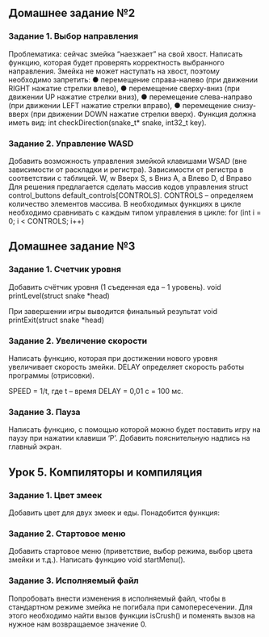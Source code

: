 ## Домашнее задание №2

### Задание 1. Выбор направления

Проблематика: сейчас змейка “наезжает” на свой хвост.
Написать функцию, которая будет проверять корректность выбранного
направления. Змейка не может наступать на хвост, поэтому необходимо
запретить:
● перемещение справа-налево (при движении RIGHT нажатие стрелки
влево),
● перемещение сверху-вниз (при движении UP нажатие стрелки вниз),
● перемещение слева-направо (при движении LEFT нажатие стрелки
вправо),
● перемещение снизу-вверх (при движении DOWN нажатие стрелки
вверх).
Функция должна иметь вид:
int checkDirection(snake_t\* snake, int32_t key).

### Задание 2. Управление WASD

Добавить возможность управления змейкой клавишами WSAD (вне
зависимости от раскладки и регистра).
Зависимости от регистра в соответствии с таблицей.
W, w Вверх
S, s Вниз
A, a Влево
D, d Вправо
Для решения предлагается сделать массив кодов управления struct
control_buttons default_controls[CONTROLS]. CONTROLS – определяем
количество элементов массива.
В необходимых функциях в цикле необходимо сравнивать с каждым типом
управления в цикле: for (int i = 0; i < CONTROLS; i++)

## Домашнее задание №3

### Задание 1. Счетчик уровня

Добавить счётчик уровня (1 съеденная еда – 1 уровень).
void printLevel(struct snake \*head)

При завершении игры выводится финальный результат
void printExit(struct snake \*head)

### Задание 2. Увеличение скорости

Написать функцию, которая при достижении нового уровня увеличивает скорость змейки.
DELAY определяет скорость работы программы (отрисовки).

SPEED = 1/t, где t – время DELAY = 0,01 с = 100 мс.

### Задание 3. Пауза

Написать функцию, с помощью которой можно будет поставить игру на паузу при нажатии клавиши ‘P’. Добавить пояснительную надпись на главный экран.

## Урок 5. Компиляторы и компиляция

### Задание 1. Цвет змеек

Добавить цвет для двух змеек и еды.
Понадобится функция:

### Задание 2. Стартовое меню

Добавить стартовое меню (приветствие, выбор режима, выбор цвета змейки и т.д.).
Написать функцию void startMenu().

### Задание 3. Исполняемый файл

Попробовать внести изменения в исполняемый файл, чтобы в стандартном режиме змейка не погибала при самопересечении.
Для этого необходимо найти вызов функции isCrush() и поменять вызов на нужное нам возвращаемое значение 0.